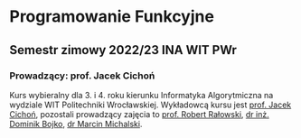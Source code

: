 # Programowanie Funkcyjne
## Semestr zimowy 2022/23 INA WIT PWr
### Prowadzący: prof. Jacek Cichoń
Kurs wybieralny dla 3. i 4. roku kierunku Informatyka Algorytmiczna na wydziale WIT Politechniki Wrocławskiej.
Wykładowcą kursu jest [prof. Jacek Cichoń](https://cs.pwr.edu.pl/cichon/), pozostali prowadzący zajęcia to [prof. Robert Rałowski](http://prac.im.pwr.edu.pl/~ralowski/), [dr inż. Dominik Bojko](https://cs.pwr.edu.pl/bojko/), [dr Marcin Michalski](http://prac.im.pwr.wroc.pl/~michalski/).
